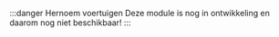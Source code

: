 :::danger Hernoem voertuigen
Deze module is nog in ontwikkeling en daarom nog niet beschikbaar! 
:::